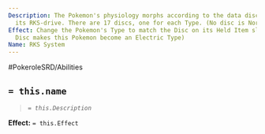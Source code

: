 ```yaml
---
Description: The Pokemon's physiology morphs according to the data disc inserted in
  its RKS-drive. There are 17 discs, one for each Type. (No disc is Normal Type).
Effect: Change the Pokemon's Type to match the Disc on its Held Item slot. (i.e. Electric
  Disc makes this Pokemon become an Electric Type)
Name: RKS System
---
```


#PokeroleSRD/Abilities

## `= this.name`

> *`= this.Description`*

**Effect:** `= this.Effect`
